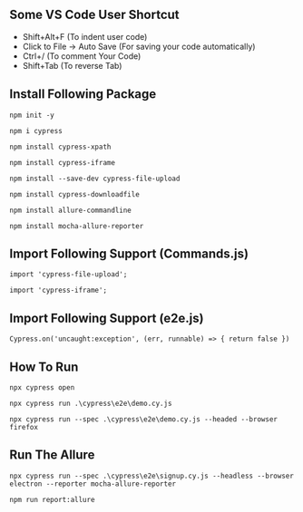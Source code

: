 Some VS Code User Shortcut
--------------------------
- Shift+Alt+F (To indent user code)
- Click to File -> Auto Save (For saving your code automatically)
- Ctrl+/ (To comment Your Code)
- Shift+Tab (To reverse Tab)

Install Following Package
-------------------------
``
 npm init -y 
``

``
 npm i cypress
``

``
npm install cypress-xpath
``

``
npm install cypress-iframe
``

``
npm install --save-dev cypress-file-upload
``

``
npm install cypress-downloadfile
``

``
npm install allure-commandline
``

``
npm install mocha-allure-reporter
``

Import Following Support (Commands.js)
---------------------------------------
``
import 'cypress-file-upload';
``

``
import 'cypress-iframe';
``

Import Following Support (e2e.js)
---------------------------------
``
Cypress.on('uncaught:exception', (err, runnable) => {
    return false
})
``

How To Run
----------
``
 npx cypress open
``

``
 npx cypress run .\cypress\e2e\demo.cy.js
``

``
 npx cypress run --spec .\cypress\e2e\demo.cy.js --headed --browser firefox
``

Run The Allure
--------------
``
 npx cypress run --spec .\cypress\e2e\signup.cy.js --headless --browser electron --reporter mocha-allure-reporter 
``

``
npm run report:allure
``